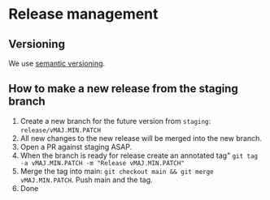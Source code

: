 # Release management

## Versioning

We use [semantic versioning](https://semver.org).

## How to make a new release from the staging branch

1. Create a new branch for the future version from `staging`: `release/vMAJ.MIN.PATCH` 
2. All new changes to the new release will be merged into the new branch.
3. Open a PR against staging ASAP.
4. When the branch is ready for release create an annotated tag" `git tag -a vMAJ.MIN.PATCH -m "Release vMAJ.MIN.PATCH"`
5. Merge the tag into main: `git checkout main && git merge vMAJ.MIN.PATCH`. Push main and the tag.
6. Done


